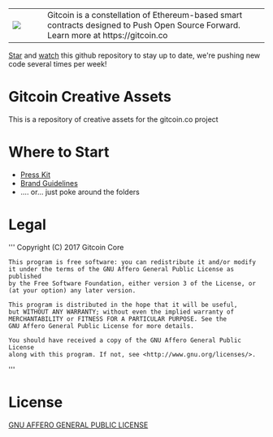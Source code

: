 <table>
<td width=100>
<img src='https://github.com/gitcoinco/gitcoinco/blob/master/img/helmet.png'/>
</td>
<td width=800>
Gitcoin is a constellation of Ethereum-based smart contracts designed to Push Open Source Forward. Learn more at https://gitcoin.co
</td>
</table>

[Star](https://github.com/gitcoinco/creative/stargazers) and [watch](https://github.com/gitcoinco/creative/watchers) this github repository to stay up to date, we're pushing new code several times per week!


# Gitcoin Creative Assets

This is a repository of creative assets for the gitcoin.co project

# Where to Start

* [Press Kit](https://gitcoin.co/presskit)
* [Brand Guidelines](https://github.com/gitcoinco/creative/blob/master/AFJ/Gitcoin-Brand_Assets/Full%20Brand/Gitcoin_Brand.pdf)
* .... or... just poke around the folders 

# Legal

'''
    Copyright (C) 2017 Gitcoin Core

    This program is free software: you can redistribute it and/or modify
    it under the terms of the GNU Affero General Public License as published
    by the Free Software Foundation, either version 3 of the License, or
    (at your option) any later version.

    This program is distributed in the hope that it will be useful,
    but WITHOUT ANY WARRANTY; without even the implied warranty of
    MERCHANTABILITY or FITNESS FOR A PARTICULAR PURPOSE. See the
    GNU Affero General Public License for more details.

    You should have received a copy of the GNU Affero General Public License
    along with this program. If not, see <http://www.gnu.org/licenses/>.

'''

# License
[GNU AFFERO GENERAL PUBLIC LICENSE](./liscense)

<!-- Google Analytics -->
<img src='https://ga-beacon.appspot.com/UA-102304388-1/gitcoinco/creative' style='width:1px; height:1px;' >
